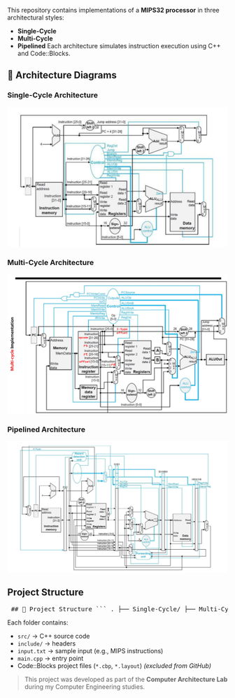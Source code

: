 This repository contains implementations of a **MIPS32 processor** in three architectural styles:
-  **Single-Cycle**
-  **Multi-Cycle**
-  **Pipelined**
Each architecture simulates instruction execution using C++ and Code::Blocks.

## 🧬 Architecture Diagrams

###  Single-Cycle Architecture

<img src="Images/Single-Cycle.png" alt=" Single-Cycle Architecture" width="600"/>

###  Multi-Cycle Architecture

<img src="Images/Multi-Cycle.png" alt=" Multi-Cycle Architecture Architecture" width="600"/>

###  Pipelined Architecture

<img src="Images/Pipelined.png" alt="Pipelined Architecture" width="600"/>

## Project Structure
<pre> ## 📁 Project Structure ``` . ├── Single-Cycle/ ├── Multi-Cycle/ ├── Pipelined/ └── Images/ ``` </pre>


Each folder contains:
- `src/` → C++ source code
- `include/` → headers
- `input.txt` → sample input (e.g., MIPS instructions)
- `main.cpp` → entry point
- Code::Blocks project files (`*.cbp`, `*.layout`) *(excluded from GitHub)*

> This project was developed as part of the **Computer Architecture Lab** during my Computer Engineering studies.


